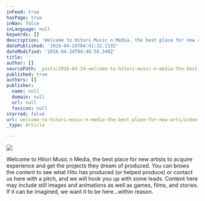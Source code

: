 ```yaml
---
inFeed: true
hasPage: true
inNav: false
inLanguage: null
keywords: []
description: 'Welcome to Hitori Music n Media, the best place for new artists to acquire experience and get the projects they dream of produced. You can brows the content to see what Hito has produced (or helped produce) or contact us here with a pitch, and we will hook you up with some leads. Content here may include still images and animations as well as games, films, and stories. If it can be imagined, we want it to be here...within reason. '
datePublished: '2016-04-24T04:41:32.113Z'
dateModified: '2016-04-24T04:40:58.348Z'
title: ''
author: []
sourcePath: _posts/2016-04-24-welcome-to-hitori-music-n-media-the-best-place-for-new-arti.md
published: true
authors: []
publisher:
  name: null
  domain: null
  url: null
  favicon: null
starred: false
url: welcome-to-hitori-music-n-media-the-best-place-for-new-arti/index.html
_type: Article

---
```

![](https://the-grid-user-content.s3-us-west-2.amazonaws.com/a6394bca-103e-49f2-b781-d43967d507a8.png)

Welcome to Hitori Music n Media, the best place for new artists to acquire experience and get the projects they dream of produced. You can brows the content to see what Hito has produced (or helped produce) or contact us here with a pitch, and we will hook you up with some leads. Content here may include still images and animations as well as games, films, and stories. If it can be imagined, we want it to be here...within reason.